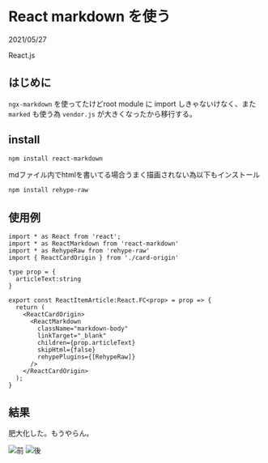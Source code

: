 # React markdown を使う

<div class="info">
  <p class="info__date">
    2021/05/27
  </p>
  <div class="info__tags">
    <p class="info__tags__one">React.js</p>
  </div>
</div>

## はじめに

`ngx-markdown` を使ってたけどroot module に import しきゃないけなく、また `marked` も使う為 `vendor.js` が大きくなったから移行する。

## install

```bash
npm install react-markdown
```

mdファイル内でhtmlを書いてる場合うまく描画されない為以下もインストール
```bash
npm install rehype-raw
```

## 使用例

```tsx
import * as React from 'react';
import * as ReactMarkdown from 'react-markdown'
import * as RehypeRaw from 'rehype-raw'
import { ReactCardOrigin } from './card-origin'

type prop = {
  articleText:string
}

export const ReactItemArticle:React.FC<prop> = prop => {
  return (
    <ReactCardOrigin>
      <ReactMarkdown
        className="markdown-body"
        linkTarget="_blank"
        children={prop.articleText}
        skipHtml={false}
        rehypePlugins={[RehypeRaw]}
      />
    </ReactCardOrigin>
  );
}
```

## 結果

肥大化した。もうやらん。

![前](./assets/img/2021/05/27/01.png)
![後](./assets/img/2021/05/27/02.png)
